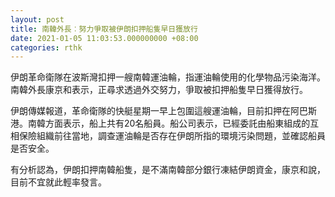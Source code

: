 ```yaml
---
layout: post
title: 南韓外長︰努力爭取被伊朗扣押船隻早日獲放行
date: 2021-01-05 11:03:53.000000000 +08:00
categories: rthk
---
```


伊朗革命衛隊在波斯灣扣押一艘南韓運油輪，指運油輪使用的化學物品污染海洋。南韓外長康京和表示，正尋求透過外交努力，爭取被扣押船隻早日獲得放行。

伊朗傳媒報道，革命衛隊的快艇星期一早上包圍這艘運油輪，目前扣押在阿巴斯港。南韓方面表示，船上共有20名船員。船公司表示，已經委託由船東組成的互相保險組織前往當地，調查運油輪是否存在伊朗所指的環境污染問題，並確認船員是否安全。

有分析認為，伊朗扣押南韓船隻，是不滿南韓部分銀行凍結伊朗資金，康京和說，目前不宜就此輕率發言。
